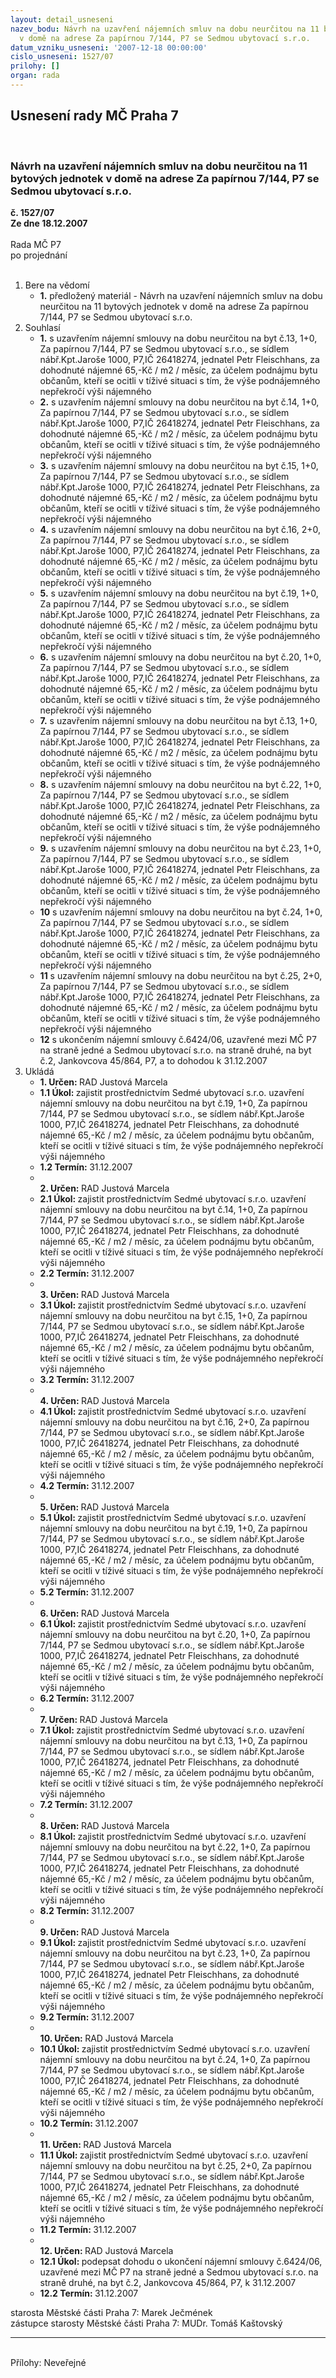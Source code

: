 ```yaml
---
layout: detail_usneseni
nazev_bodu: Návrh na uzavření nájemních smluv na dobu neurčitou na 11 bytových jednotek
  v domě na adrese Za papírnou 7/144, P7 se Sedmou ubytovací s.r.o.
datum_vzniku_usneseni: '2007-12-18 00:00:00'
cislo_usneseni: 1527/07
prilohy: []
organ: rada
---
```

<div id="ucUsn_pList" class="usn">
	<span><h2>Usnesení rady MČ Praha 7 </h2>
<br></span><div class="standBody">
<span><h3>Návrh na uzavření nájemních smluv na dobu neurčitou na 11 bytových jednotek v domě na adrese Za papírnou 7/144, P7 se Sedmou ubytovací s.r.o.</h3></span><div class="center">
		<strong>č. 1527/07</strong><br>
	</div>
<div class="center">
		<strong>Ze dne 18.12.2007</strong><br><br>
	</div>Rada MČ P7<br> po projednání<br><br><ol>
<li>Bere na vědomí<ul><li>
<strong>1.</strong> předložený materiál - Návrh na uzavření nájemních smluv na dobu neurčitou na 11 bytových jednotek v domě na adrese Za papírnou 7/144, P7 se Sedmou ubytovací s.r.o.</li></ul>
</li>
<li>Souhlasí<ul>
<li>
<strong>1.</strong> s uzavřením nájemní smlouvy na dobu neurčitou na byt č.13, 1+0, Za papírnou 7/144, P7 se Sedmou ubytovací s.r.o., se sídlem nábř.Kpt.Jaroše 1000, P7,IČ 26418274, jednatel Petr Fleischhans, za dohodnuté nájemné 65,-Kč / m2 / měsíc, za účelem podnájmu bytu občanům, kteří se ocitli v tíživé situaci s tím, že výše podnájemného nepřekročí výši nájemného</li>
<li>
<strong>2.</strong> s uzavřením nájemní smlouvy na dobu neurčitou na byt č.14, 1+0, Za papírnou 7/144, P7 se Sedmou ubytovací s.r.o., se sídlem nábř.Kpt.Jaroše 1000, P7,IČ 26418274, jednatel Petr Fleischhans, za dohodnuté nájemné 65,-Kč / m2 / měsíc, za účelem podnájmu bytu občanům, kteří se ocitli v tíživé situaci s tím, že výše podnájemného nepřekročí výši nájemného</li>
<li>
<strong>3.</strong> s uzavřením nájemní smlouvy na dobu neurčitou na byt č.15, 1+0, Za papírnou 7/144, P7 se Sedmou ubytovací s.r.o., se sídlem nábř.Kpt.Jaroše 1000, P7,IČ 26418274, jednatel Petr Fleischhans, za dohodnuté nájemné 65,-Kč / m2 / měsíc, za účelem podnájmu bytu občanům, kteří se ocitli v tíživé situaci s tím, že výše podnájemného nepřekročí výši nájemného</li>
<li>
<strong>4.</strong> s uzavřením nájemní smlouvy na dobu neurčitou na byt č.16, 2+0, Za papírnou 7/144, P7 se Sedmou ubytovací s.r.o., se sídlem nábř.Kpt.Jaroše 1000, P7,IČ 26418274, jednatel Petr Fleischhans, za dohodnuté nájemné 65,-Kč / m2 / měsíc, za účelem podnájmu bytu občanům, kteří se ocitli v tíživé situaci s tím, že výše podnájemného nepřekročí výši nájemného</li>
<li>
<strong>5.</strong> s uzavřením nájemní smlouvy na dobu neurčitou na byt č.19, 1+0, Za papírnou 7/144, P7 se Sedmou ubytovací s.r.o., se sídlem nábř.Kpt.Jaroše 1000, P7,IČ 26418274, jednatel Petr Fleischhans, za dohodnuté nájemné 65,-Kč / m2 / měsíc, za účelem podnájmu bytu občanům, kteří se ocitli v tíživé situaci s tím, že výše podnájemného nepřekročí výši nájemného</li>
<li>
<strong>6.</strong> s uzavřením nájemní smlouvy na dobu neurčitou na byt č.20, 1+0, Za papírnou 7/144, P7 se Sedmou ubytovací s.r.o., se sídlem nábř.Kpt.Jaroše 1000, P7,IČ 26418274, jednatel Petr Fleischhans, za dohodnuté nájemné 65,-Kč / m2 / měsíc, za účelem podnájmu bytu občanům, kteří se ocitli v tíživé situaci s tím, že výše podnájemného nepřekročí výši nájemného</li>
<li>
<strong>7.</strong> s uzavřením nájemní smlouvy na dobu neurčitou na byt č.13, 1+0, Za papírnou 7/144, P7 se Sedmou ubytovací s.r.o., se sídlem nábř.Kpt.Jaroše 1000, P7,IČ 26418274, jednatel Petr Fleischhans, za dohodnuté nájemné 65,-Kč / m2 / měsíc, za účelem podnájmu bytu občanům, kteří se ocitli v tíživé situaci s tím, že výše podnájemného nepřekročí výši nájemného</li>
<li>
<strong>8.</strong> s uzavřením nájemní smlouvy na dobu neurčitou na byt č.22, 1+0, Za papírnou 7/144, P7 se Sedmou ubytovací s.r.o., se sídlem nábř.Kpt.Jaroše 1000, P7,IČ 26418274, jednatel Petr Fleischhans, za dohodnuté nájemné 65,-Kč / m2 / měsíc, za účelem podnájmu bytu občanům, kteří se ocitli v tíživé situaci s tím, že výše podnájemného nepřekročí výši nájemného</li>
<li>
<strong>9.</strong> s uzavřením nájemní smlouvy na dobu neurčitou na byt č.23, 1+0, Za papírnou 7/144, P7 se Sedmou ubytovací s.r.o., se sídlem nábř.Kpt.Jaroše 1000, P7,IČ 26418274, jednatel Petr Fleischhans, za dohodnuté nájemné 65,-Kč / m2 / měsíc, za účelem podnájmu bytu občanům, kteří se ocitli v tíživé situaci s tím, že výše podnájemného nepřekročí výši nájemného</li>
<li>
<strong>10</strong> s uzavřením nájemní smlouvy na dobu neurčitou na byt č.24, 1+0, Za papírnou 7/144, P7 se Sedmou ubytovací s.r.o., se sídlem nábř.Kpt.Jaroše 1000, P7,IČ 26418274, jednatel Petr Fleischhans, za dohodnuté nájemné 65,-Kč / m2 / měsíc, za účelem podnájmu bytu občanům, kteří se ocitli v tíživé situaci s tím, že výše podnájemného nepřekročí výši nájemného</li>
<li>
<strong>11</strong> s uzavřením nájemní smlouvy na dobu neurčitou na byt č.25, 2+0, Za papírnou 7/144, P7 se Sedmou ubytovací s.r.o., se sídlem nábř.Kpt.Jaroše 1000, P7,IČ 26418274, jednatel Petr Fleischhans, za dohodnuté nájemné 65,-Kč / m2 / měsíc, za účelem podnájmu bytu občanům, kteří se ocitli v tíživé situaci s tím, že výše podnájemného nepřekročí výši nájemného</li>
<li>
<strong>12</strong> s ukončením nájemní smlouvy č.6424/06, uzavřené mezi MČ P7 na straně jedné a Sedmou ubytovací s.r.o. na straně druhé, na byt č.2, Jankovcova 45/864, P7, a to dohodou k 31.12.2007        </li>
</ul>
</li>
<li>Ukládá<ul>
<li>
<strong>1. Určen: </strong>RAD Justová Marcela</li>
<li>
<strong>1.1 Úkol: </strong>zajistit prostřednictvím Sedmé ubytovací s.r.o. uzavření nájemní smlouvy na dobu neurčitou na byt č.19, 1+0, Za papírnou 7/144, P7 se Sedmou ubytovací s.r.o., se sídlem nábř.Kpt.Jaroše 1000, P7,IČ 26418274, jednatel Petr Fleischhans, za dohodnuté nájemné 65,-Kč / m2 / měsíc, za účelem podnájmu bytu občanům, kteří se ocitli v tíživé situaci s tím, že výše podnájemného nepřekročí výši nájemného</li>
<li>
<strong>1.2 Termín: </strong>31.12.2007</li>
<li>
<strong><br>2. Určen: </strong>RAD Justová Marcela</li>
<li>
<strong>2.1 Úkol: </strong>zajistit prostřednictvím Sedmé ubytovací s.r.o. uzavření nájemní smlouvy na dobu neurčitou na byt č.14, 1+0, Za papírnou 7/144, P7 se Sedmou ubytovací s.r.o., se sídlem nábř.Kpt.Jaroše 1000, P7,IČ 26418274, jednatel Petr Fleischhans, za dohodnuté nájemné 65,-Kč / m2 / měsíc, za účelem podnájmu bytu občanům, kteří se ocitli v tíživé situaci s tím, že výše podnájemného nepřekročí výši nájemného</li>
<li>
<strong>2.2 Termín: </strong>31.12.2007</li>
<li>
<strong><br>3. Určen: </strong>RAD Justová Marcela</li>
<li>
<strong>3.1 Úkol: </strong>zajistit prostřednictvím Sedmé ubytovací s.r.o. uzavření nájemní smlouvy na dobu neurčitou na byt č.15, 1+0, Za papírnou 7/144, P7 se Sedmou ubytovací s.r.o., se sídlem nábř.Kpt.Jaroše 1000, P7,IČ 26418274, jednatel Petr Fleischhans, za dohodnuté nájemné 65,-Kč / m2 / měsíc, za účelem podnájmu bytu občanům, kteří se ocitli v tíživé situaci s tím, že výše podnájemného nepřekročí výši nájemného</li>
<li>
<strong>3.2 Termín: </strong>31.12.2007</li>
<li>
<strong><br>4. Určen: </strong>RAD Justová Marcela</li>
<li>
<strong>4.1 Úkol: </strong>zajistit prostřednictvím Sedmé ubytovací s.r.o. uzavření nájemní smlouvy na dobu neurčitou na byt č.16, 2+0, Za papírnou 7/144, P7 se Sedmou ubytovací s.r.o., se sídlem nábř.Kpt.Jaroše 1000, P7,IČ 26418274, jednatel Petr Fleischhans, za dohodnuté nájemné 65,-Kč / m2 / měsíc, za účelem podnájmu bytu občanům, kteří se ocitli v tíživé situaci s tím, že výše podnájemného nepřekročí výši nájemného</li>
<li>
<strong>4.2 Termín: </strong>31.12.2007</li>
<li>
<strong><br>5. Určen: </strong>RAD Justová Marcela</li>
<li>
<strong>5.1 Úkol: </strong>zajistit prostřednictvím Sedmé ubytovací s.r.o. uzavření nájemní smlouvy na dobu neurčitou na byt č.19, 1+0, Za papírnou 7/144, P7 se Sedmou ubytovací s.r.o., se sídlem nábř.Kpt.Jaroše 1000, P7,IČ 26418274, jednatel Petr Fleischhans, za dohodnuté nájemné 65,-Kč / m2 / měsíc, za účelem podnájmu bytu občanům, kteří se ocitli v tíživé situaci s tím, že výše podnájemného nepřekročí výši nájemného</li>
<li>
<strong>5.2 Termín: </strong>31.12.2007</li>
<li>
<strong><br>6. Určen: </strong>RAD Justová Marcela</li>
<li>
<strong>6.1 Úkol: </strong>zajistit prostřednictvím Sedmé ubytovací s.r.o. uzavření nájemní smlouvy na dobu neurčitou na byt č.20, 1+0, Za papírnou 7/144, P7 se Sedmou ubytovací s.r.o., se sídlem nábř.Kpt.Jaroše 1000, P7,IČ 26418274, jednatel Petr Fleischhans, za dohodnuté nájemné 65,-Kč / m2 / měsíc, za účelem podnájmu bytu občanům, kteří se ocitli v tíživé situaci s tím, že výše podnájemného nepřekročí výši nájemného</li>
<li>
<strong>6.2 Termín: </strong>31.12.2007</li>
<li>
<strong><br>7. Určen: </strong>RAD Justová Marcela</li>
<li>
<strong>7.1 Úkol: </strong>zajistit prostřednictvím Sedmé ubytovací s.r.o. uzavření nájemní smlouvy na dobu neurčitou na byt č.13, 1+0, Za papírnou 7/144, P7 se Sedmou ubytovací s.r.o., se sídlem nábř.Kpt.Jaroše 1000, P7,IČ 26418274, jednatel Petr Fleischhans, za dohodnuté nájemné 65,-Kč / m2 / měsíc, za účelem podnájmu bytu občanům, kteří se ocitli v tíživé situaci s tím, že výše podnájemného nepřekročí výši nájemného</li>
<li>
<strong>7.2 Termín: </strong>31.12.2007</li>
<li>
<strong><br>8. Určen: </strong>RAD Justová Marcela</li>
<li>
<strong>8.1 Úkol: </strong>zajistit prostřednictvím Sedmé ubytovací s.r.o. uzavření nájemní smlouvy na dobu neurčitou na byt č.22, 1+0, Za papírnou 7/144, P7 se Sedmou ubytovací s.r.o., se sídlem nábř.Kpt.Jaroše 1000, P7,IČ 26418274, jednatel Petr Fleischhans, za dohodnuté nájemné 65,-Kč / m2 / měsíc, za účelem podnájmu bytu občanům, kteří se ocitli v tíživé situaci s tím, že výše podnájemného nepřekročí výši nájemného</li>
<li>
<strong>8.2 Termín: </strong>31.12.2007</li>
<li>
<strong><br>9. Určen: </strong>RAD Justová Marcela</li>
<li>
<strong>9.1 Úkol: </strong>zajistit prostřednictvím Sedmé ubytovací s.r.o. uzavření nájemní smlouvy na dobu neurčitou na byt č.23, 1+0, Za papírnou 7/144, P7 se Sedmou ubytovací s.r.o., se sídlem nábř.Kpt.Jaroše 1000, P7,IČ 26418274, jednatel Petr Fleischhans, za dohodnuté nájemné 65,-Kč / m2 / měsíc, za účelem podnájmu bytu občanům, kteří se ocitli v tíživé situaci s tím, že výše podnájemného nepřekročí výši nájemného</li>
<li>
<strong>9.2 Termín: </strong>31.12.2007</li>
<li>
<strong><br>10. Určen: </strong>RAD Justová Marcela</li>
<li>
<strong>10.1 Úkol: </strong>zajistit prostřednictvím Sedmé ubytovací s.r.o. uzavření nájemní smlouvy na dobu neurčitou na byt č.24, 1+0, Za papírnou 7/144, P7 se Sedmou ubytovací s.r.o., se sídlem nábř.Kpt.Jaroše 1000, P7,IČ 26418274, jednatel Petr Fleischhans, za dohodnuté nájemné 65,-Kč / m2 / měsíc, za účelem podnájmu bytu občanům, kteří se ocitli v tíživé situaci s tím, že výše podnájemného nepřekročí výši nájemného</li>
<li>
<strong>10.2 Termín: </strong>31.12.2007</li>
<li>
<strong><br>11. Určen: </strong>RAD Justová Marcela</li>
<li>
<strong>11.1 Úkol: </strong>zajistit prostřednictvím Sedmé ubytovací s.r.o. uzavření nájemní smlouvy na dobu neurčitou na byt č.25, 2+0, Za papírnou 7/144, P7 se Sedmou ubytovací s.r.o., se sídlem nábř.Kpt.Jaroše 1000, P7,IČ 26418274, jednatel Petr Fleischhans, za dohodnuté nájemné 65,-Kč / m2 / měsíc, za účelem podnájmu bytu občanům, kteří se ocitli v tíživé situaci s tím, že výše podnájemného nepřekročí výši nájemného</li>
<li>
<strong>11.2 Termín: </strong>31.12.2007</li>
<li>
<strong><br>12. Určen: </strong>RAD Justová Marcela</li>
<li>
<strong>12.1 Úkol: </strong>podepsat dohodu o ukončení nájemní smlouvy č.6424/06, uzavřené mezi MČ P7 na straně jedné a Sedmou ubytovací s.r.o. na straně druhé, na byt č.2, Jankovcova 45/864, P7, k 31.12.2007</li>
<li>
<strong>12.2 Termín: </strong>31.12.2007</li>
</ul>
</li>
</ol>starosta Městské části Praha 7: Marek Ječmének<br>zástupce starosty Městské části Praha 7: MUDr. Tomáš Kaštovský <hr>
<br>Přílohy: Neveřejné</div>
</div>